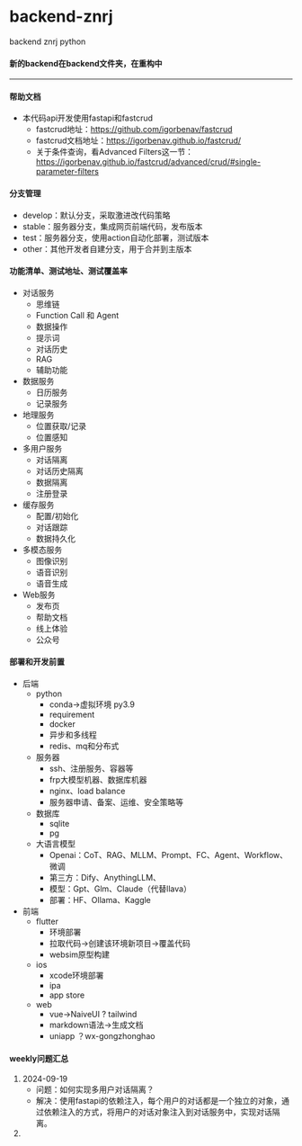 # backend-znrj

backend znrj python

#### 新的backend在backend文件夹，在重构中

---

#### 帮助文档

* 本代码api开发使用fastapi和fastcrud
  * fastcrud地址：https://github.com/igorbenav/fastcrud
  * fastcrud文档地址：https://igorbenav.github.io/fastcrud/
  * 关于条件查询，看Advanced Filters这一节：https://igorbenav.github.io/fastcrud/advanced/crud/#single-parameter-filters

#### 分支管理

* develop：默认分支，采取激进改代码策略
* stable：服务器分支，集成网页前端代码，发布版本
* test：服务器分支，使用action自动化部署，测试版本
* other：其他开发者自建分支，用于合并到主版本

#### 功能清单、测试地址、测试覆盖率

* 对话服务
  * 思维链
  * Function Call 和 Agent
  * 数据操作
  * 提示词
  * 对话历史
  * RAG
  * 辅助功能
* 数据服务
  * 日历服务
  * 记录服务
* 地理服务
  * 位置获取/记录
  * 位置感知
* 多用户服务
  * 对话隔离
  * 对话历史隔离
  * 数据隔离
  * 注册登录
* 缓存服务
  * 配置/初始化
  * 对话跟踪
  * 数据持久化
* 多模态服务
  * 图像识别
  * 语音识别
  * 语音生成
* Web服务
  * 发布页
  * 帮助文档
  * 线上体验
  * 公众号

#### 部署和开发前置

* 后端
  * python
    * conda->虚拟环境 py3.9
    * requirement
    * docker
    * 异步和多线程
    * redis、mq和分布式
  * 服务器
    * ssh、注册服务、容器等
    * frp大模型机器、数据库机器
    * nginx、load balance
    * 服务器申请、备案、运维、安全策略等
  * 数据库
    * sqlite
    * pg
  * 大语言模型
    * Openai：CoT、RAG、MLLM、Prompt、FC、Agent、Workflow、微调
    * 第三方：Dify、AnythingLLM、
    * 模型：Gpt、Glm、Claude（代替llava）
    * 部署：HF、Ollama、Kaggle
* 前端
  * flutter
    * 环境部署
    * 拉取代码->创建该环境新项目->覆盖代码
    * websim原型构建
  * ios
    * xcode环境部署
    * ipa
    * app store
  * web
    * vue->NaiveUI ? tailwind
    * markdown语法->生成文档
    * uniapp ？wx-gongzhonghao

#### weekly问题汇总
1. 2024-09-19
   * 问题：如何实现多用户对话隔离？
   * 解决：使用fastapi的依赖注入，每个用户的对话都是一个独立的对象，通过依赖注入的方式，将用户的对话对象注入到对话服务中，实现对话隔离。
2. 